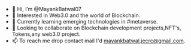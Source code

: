 - 👋 Hi, I’m @MayankBatwal07
- 👀 Interested in Web3.0 and the world of Blockchain.
- 🌱 Currently learning emerging technologies in #metaverse.
- 💞️ Looking to collaborate on Blockchain development projects,NFT's, Tokens,any web3.0 project.
- 📫 To reach me drop contact mail I'd mayankbatwal.jecrc@gmail.com.

<!---
MayankBatwal07/MayankBatwal07 is a ✨ special ✨ repository because its `README.md` (this file) appears on your GitHub profile.
You can click the Preview link to take a look at your changes.
--->
